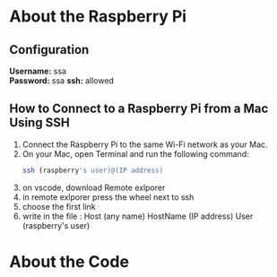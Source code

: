 # About the Raspberry Pi
## Configuration
**Username:** ssa  
**Password:** ssa
**ssh:** allowed
## How to Connect to a Raspberry Pi from a Mac Using SSH

1. Connect the Raspberry Pi to the same Wi-Fi network as your Mac.
2. On your Mac, open Terminal and run the following command:
   ```sh
   ssh (raspberry's user)@(IP address)

3. on vscode, download Remote exlporer
4. in remote exlporer press the wheel next to ssh
5. choose the first link
6. write in the file :
   Host (any name)
     HostName (IP address)
     User (raspberry's user)




# About the Code

